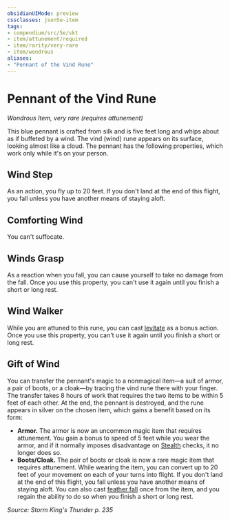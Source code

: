 ```yaml
---
obsidianUIMode: preview
cssclasses: json5e-item
tags:
- compendium/src/5e/skt
- item/attunement/required
- item/rarity/very-rare
- item/wondrous
aliases: 
- "Pennant of the Vind Rune"
---
```

# Pennant of the Vind Rune
*Wondrous Item, very rare (requires attunement)*  


This blue pennant is crafted from silk and is five feet long and whips about as if buffeted by a wind. The vind (wind) rune appears on its surface, looking almost like a cloud. The pennant has the following properties, which work only while it's on your person.

## Wind Step

As an action, you fly up to 20 feet. If you don't land at the end of this flight, you fall unless you have another means of staying aloft.

## Comforting Wind

You can't suffocate.

## Winds Grasp

As a reaction when you fall, you can cause yourself to take no damage from the fall. Once you use this property, you can't use it again until you finish a short or long rest.

## Wind Walker

While you are attuned to this rune, you can cast [levitate](/Systems/5e/spells/levitate.md) as a bonus action. Once you use this property, you can't use it again until you finish a short or long rest.

## Gift of Wind

You can transfer the pennant's magic to a nonmagical item—a suit of armor, a pair of boots, or a cloak—by tracing the vind rune there with your finger. The transfer takes 8 hours of work that requires the two items to be within 5 feet of each other. At the end, the pennant is destroyed, and the rune appears in silver on the chosen item, which gains a benefit based on its form:

- **Armor.** The armor is now an uncommon magic item that requires attunement. You gain a bonus to speed of 5 feet while you wear the armor, and if it normally imposes disadvantage on [Stealth](/Systems/5e/rules/skills.md#Stealth) checks, it no longer does so.  
- **Boots/Cloak.** The pair of boots or cloak is now a rare magic item that requires attunement. While wearing the item, you can convert up to 20 feet of your movement on each of your turns into flight. If you don't land at the end of this flight, you fall unless you have another means of staying aloft. You can also cast [feather fall](/Systems/5e/spells/feather-fall.md) once from the item, and you regain the ability to do so when you finish a short or long rest.  

*Source: Storm King's Thunder p. 235*